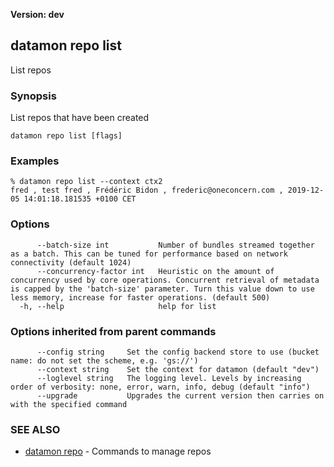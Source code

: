 **Version: dev**

## datamon repo list

List repos

### Synopsis

List repos that have been created

```
datamon repo list [flags]
```

### Examples

```
% datamon repo list --context ctx2
fred , test fred , Frédéric Bidon , frederic@oneconcern.com , 2019-12-05 14:01:18.181535 +0100 CET
```

### Options

```
      --batch-size int           Number of bundles streamed together as a batch. This can be tuned for performance based on network connectivity (default 1024)
      --concurrency-factor int   Heuristic on the amount of concurrency used by core operations. Concurrent retrieval of metadata is capped by the 'batch-size' parameter. Turn this value down to use less memory, increase for faster operations. (default 500)
  -h, --help                     help for list
```

### Options inherited from parent commands

```
      --config string     Set the config backend store to use (bucket name: do not set the scheme, e.g. 'gs://')
      --context string    Set the context for datamon (default "dev")
      --loglevel string   The logging level. Levels by increasing order of verbosity: none, error, warn, info, debug (default "info")
      --upgrade           Upgrades the current version then carries on with the specified command
```

### SEE ALSO

* [datamon repo](datamon_repo.md)	 - Commands to manage repos

